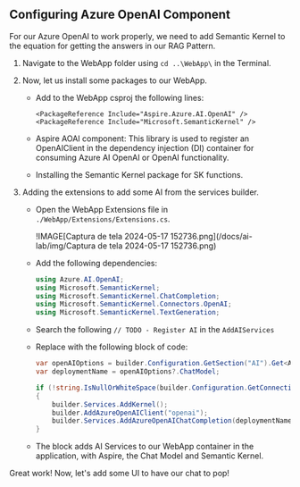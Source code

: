 ## Configuring Azure OpenAI Component

For our Azure OpenAI to work properly, we need to add Semantic Kernel to the equation for getting the answers in our RAG Pattern.

1. Navigate to the WebApp folder using `cd ..\WebApp\` in the Terminal.

1. Now, let us install some packages to our WebApp.

   - Add to the WebApp csproj the following lines:

     ```csproj
     <PackageReference Include="Aspire.Azure.AI.OpenAI" />
     <PackageReference Include="Microsoft.SemanticKernel" />
     ```

   - Aspire AOAI component: This library is used to register an OpenAIClient in the dependency injection (DI) container for consuming Azure AI OpenAI or OpenAI functionality.
   - Installing the Semantic Kernel package for SK functions.

1. Adding the extensions to add some AI from the services builder.

   - Open the WebApp Extensions file in `./WebApp/Extensions/Extensions.cs`.

     !IMAGE[Captura de tela 2024-05-17 152736.png](/docs/ai-lab/img/Captura de tela 2024-05-17 152736.png)

   - Add the following dependencies:

     ```csharp
     using Azure.AI.OpenAI;
     using Microsoft.SemanticKernel;
     using Microsoft.SemanticKernel.ChatCompletion;
     using Microsoft.SemanticKernel.Connectors.OpenAI;
     using Microsoft.SemanticKernel.TextGeneration;
     ```

   - Search the following `// TODO - Register AI` in the `AddAIServices`
   - Replace with the following block of code:

     ```csharp
     var openAIOptions = builder.Configuration.GetSection("AI").Get<AIOptions>()?.OpenAI;
     var deploymentName = openAIOptions?.ChatModel;

     if (!string.IsNullOrWhiteSpace(builder.Configuration.GetConnectionString("openai")) && !string.IsNullOrWhiteSpace(deploymentName))
     {
         builder.Services.AddKernel();
         builder.AddAzureOpenAIClient("openai");
         builder.Services.AddAzureOpenAIChatCompletion(deploymentName);
     }
     ```

   - The block adds AI Services to our WebApp container in the application, with Aspire, the Chat Model and Semantic Kernel.

Great work! Now, let's add some UI to have our chat to pop!

